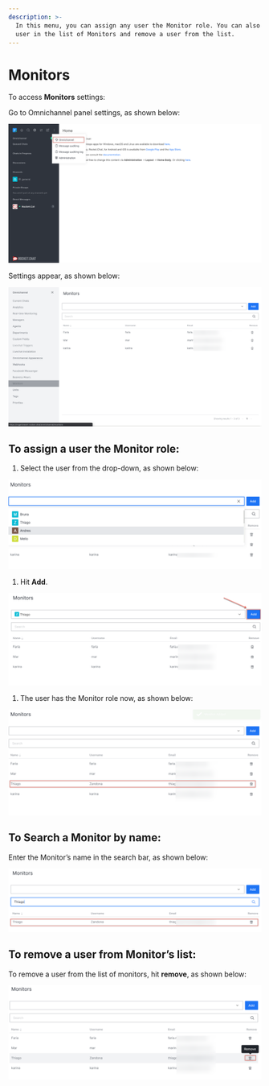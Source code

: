 ```yaml
---
description: >-
  In this menu, you can assign any user the Monitor role. You can also search a
  user in the list of Monitors and remove a user from the list.
---
```


# Monitors

To access **Monitors** settings:

Go to Omnichannel panel settings, as shown below:

![](../../../.gitbook/assets/0%20%288%29%20%285%29%20%285%29%20%285%29%20%285%29%20%281%29.png)

Settings appear, as shown below:

![](../../../.gitbook/assets/1%20%286%29.png)

## **To assign a user the Monitor role:**

1. Select the user from the drop-down, as shown below:

![](../../../.gitbook/assets/2%20%286%29.png)

1. Hit **Add**.

![](../../../.gitbook/assets/3%20%285%29.png)

1. The user has the Monitor role now, as shown below:

![](../../../.gitbook/assets/4%20%284%29.png)

## **To Search a Monitor by name:**

Enter the Monitor’s name in the search bar, as shown below:

![](../../../.gitbook/assets/5%20%286%29.png)

## **To remove a user from Monitor’s list:**

To remove a user from the list of monitors, hit **remove**, as shown below:

![](../../../.gitbook/assets/6%20%284%29.png)

